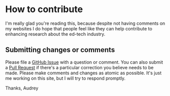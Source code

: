 # How to contribute

I'm really glad you're reading this, because despite not having comments on my websites I do hope that people feel like they can help contribute to enhancing research about the ed-tech industry.

## Submitting changes or comments

Please file a [GitHub Issue](https://github.com/hackeducation/funding/issues/new) with a question or comment. You can also submit a [Pull Request](https://github.com/hackeducation/funding/pulls) if there's a particular correction you believe needs to be made. Please make comments and changes as atomic as possible. It's just me working on this site, but I will try to respond promptly. 

Thanks,
Audrey
